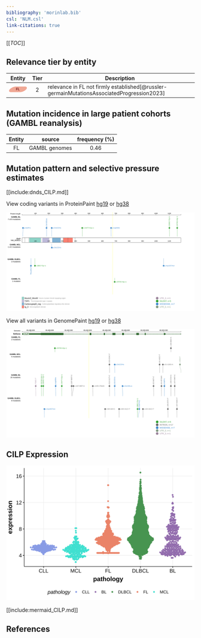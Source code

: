 ```yaml
---
bibliography: 'morinlab.bib'
csl: 'NLM.csl'
link-citations: true
---
```

[[_TOC_]]



## Relevance tier by entity

|Entity|Tier|Description                           |
|:------:|:----:|--------------------------------------|
|![FL](images/icons/FL_tier2.png)    |2   |relevance in FL not firmly established[@russler-germainMutationsAssociatedProgression2023]|

## Mutation incidence in large patient cohorts (GAMBL reanalysis)

|Entity|source       |frequency (%)|
|:------:|:-------------:|:-------------:|
|FL    |GAMBL genomes|0.46         |

## Mutation pattern and selective pressure estimates

[[include:dnds_CILP.md]]




View coding variants in ProteinPaint [hg19](https://morinlab.github.io/LLMPP/GAMBL/CILP_protein.html)  or [hg38](https://morinlab.github.io/LLMPP/GAMBL/CILP_protein_hg38.html)

![](images/proteinpaint/CILP_NM_003613.svg)

View all variants in GenomePaint [hg19](https://morinlab.github.io/LLMPP/GAMBL/CILP.html)  or [hg38](https://morinlab.github.io/LLMPP/GAMBL/CILP_hg38.html)

![](images/proteinpaint/CILP.svg)

## CILP Expression
![](images/gene_expression/CILP_by_pathology.svg)
<!-- ORIGIN: russler-germainMutationsAssociatedProgression2023a -->
<!-- FL: russler-germainMutationsAssociatedProgression2023b -->

[[include:mermaid_CILP.md]]

## References
